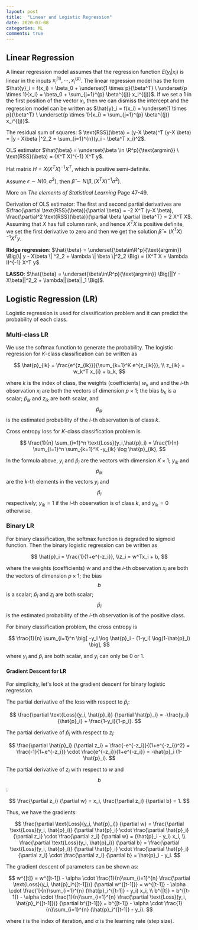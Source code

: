 ```yaml
---
layout: post
title:  "Linear and Logistic Regression"
date: 2020-03-08
categories: ML
comments: true
---
```


## Linear Regression

A linear regression model assumes that the regression function $E(y_i|x_i)$ is linear in the inputs $x_i^{(1)}, \cdots, x_i^{(p)}$. The linear regression model has the form $\hat{y}_i = f(x_i) =  \beta_0 + \underset{1 \times p}{\beta^T} \ \underset{p \times 1}{x_i} = \beta_0 + \sum_{j=1}^{p} \beta^{(j)} x_i^{(j)}$. If we set a $1$ in the first position of the vector $x_i$, then we can dismiss the intercept and the regression model can be written as $\hat{y}_i = f(x_i) = \underset{1 \times p}{\beta^T} \ \underset{p \times 1}{x_i} = \sum_{j=1}^{p} \beta^{(j)} x_i^{(j)}$.



The residual sum of squares: $ \text{RSS}(\beta) = (y-X \beta)^T (y-X \beta) = \|y - X\beta \|^2_2 = \sum_{i=1}^{n}(y_i - \beta^T x_i)^2$.

OLS estimator $\hat{\beta} = \underset{\beta \in \R^p}{\text{argmin}} \ \text{RSS}(\beta) = (X^T X)^{-1} X^T y$. 

Hat matrix $H = X (X^T X)^{-1} X^T$, which is positive semi-definite.

Assume $\epsilon \sim N(0, \sigma^2)$, then $\hat{\beta} \sim N(\beta, (X^TX)^{-1} \sigma^2)$. 

More on *The elements of Statistical Learning* Page 47-49. 



Derivation of OLS estimator: The first and second partial derivatives are $\frac{\partial \text{RSS}(\beta)}{\partial \beta} = -2 X^T (y-X \beta), \frac{\partial^2 \text{RSS}(\beta)}{\partial \beta \partial \beta^T} = 2 X^T X$. Assuming that $X$ has full column rank, and hence $X^TX$ is positive definite, we set the first derivative to zero and then we get the solution $\hat{\beta} = (X^T X)^{-1} X^T y$.



**Ridge regression**: $\hat{\beta} = \underset{\beta\in\R^p}{\text{argmin}} \Big(\| y - X\beta \| ^2_2 + \lambda \| \beta \|^2_2 \Big) = (X^T X + \lambda I)^{-1} X^T y$.

**LASSO**: $\hat{\beta} = \underset{\beta\in\R^p}{\text{argmin}} \Big(||Y - X\beta||^2_2 + \lambda||\beta||_1 \Big)$.



## Logistic Regression (LR)

Logistic regression is used for classification problem and it can predict the probability of each class.

### Multi-class LR

We use the softmax function to generate the probability. The logistic regression for $K$-class classification can be written as

$$
\hat{p}_{ik} = \frac{e^{z_{ik}}}{\sum_{k=1}^K e^{z_{ik}}}, \\
z_{ik} = w_k^T x_{i} + b_k,
$$

where $k$ is the index of class, the weights (coefficients) $w_k$ and and the $i$-th observation $x_i$ are both the vectors of dimension $p\times 1$; the bias $b_k$ is a scalar; $\hat{p}_{ik}$ and $z_{ik}$ are both scalar,  and $$\hat{p}_{ik}$$ is the estimated probability of the $i$-th observation is of class $k$.

Cross entropy loss for $K$-class classification problem is 

$$
\frac{1}{n} \sum_{i=1}^n \text{Loss}(y_i,\hat{p}_i) = \frac{1}{n} \sum_{i=1}^n \sum_{k=1}^K -y_{ik} \log \hat{p}_{ik}, 
$$

In the formula above, $y_i$ and $\hat{p}_ i$ are the vectors with dimension $K \times 1$; $y_{ik}$ and $$\hat{p}_{ik}$$ are the $k$-th elements in the vectors $y_i$ and $$\hat{p}_i$$ respectively; $y_{ik}=1$ if the $i$-th observation is of class $k$, and $y_{ik}=0$ otherwise. 

### Binary LR

For binary classification, the softmax function is degraded to sigmoid function. Then the binary logistic regression can be written as

$$
\hat{p}_i = \frac{1}{1+e^{-z_i}}, \\z_i = w^Tx_i + b,
$$

where the weights (coefficients) $w$ and and the $i$-th observation $x_i$ are both the vectors of dimension $p\times 1$; the bias $$b$$ is a scalar; $\hat{p}_i$ and $z_i$ are both scalar; $$\hat{p}_{i}$$ is the estimated probability of the $i$-th observation is of the positive class.

For binary classification problem, the cross entropy is 

$$
\frac{1}{n} \sum_{i=1}^n \big[ -y_i \log \hat{p}_i - (1-y_i) \log(1-\hat{p}_i) \big],
$$

where $y_i$ and $\hat{p}_i$ are both scalar, and $y_i$ can only be $0$ or $1$. 

#### Gradient Descent for LR

For simplicity, let's look at the gradient descent for binary logistic regression.

The partial derivative of the loss with respect to $\hat{p}_i$:

$$
\frac{\partial \text{Loss}(y_i, \hat{p}_i)} {\partial \hat{p}_i} =  -\frac{y_i}{\hat{p}_i} + \frac{1-y_i}{1-p_i}.
$$

The partial derivative of $\hat{p}_i$ with respect to $z_i$:

$$
\frac{\partial \hat{p}_i} {\partial z_i} =  \frac{-e^{-z_i}}{(1+e^{-z_i})^2} = \frac{-1}{1+e^{-z_i}} \cdot \frac{e^{-z_i}}{1+e^{-z_i}} = -\hat{p}_i (1-\hat{p}_i).
$$

The partial derivative of $z_i$ with respect to $w$ and $$b$$:

$$
\frac{\partial z_i} {\partial w} = x_i, \frac{\partial z_i} {\partial b} = 1.
$$

Thus, we have the gradients:

$$
\frac{\partial \text{Loss}(y_i, \hat{p}_i)} {\partial w} =  \frac{\partial \text{Loss}(y_i, \hat{p}_i)} {\partial \hat{p}_i} \cdot \frac{\partial \hat{p}_i} {\partial z_i} \cdot \frac{\partial z_i} {\partial w} = (\hat{p}_i - y_i) x_i, \\
\frac{\partial \text{Loss}(y_i, \hat{p}_i)} {\partial b} = \frac{\partial \text{Loss}(y_i, \hat{p}_i)} {\partial \hat{p}_i} \cdot \frac{\partial \hat{p}_i} {\partial z_i} \cdot \frac{\partial z_i} {\partial b} = \hat{p}_i - y_i.
$$

The gradient descent of parameters can be shown as:

$$
w^{[t]} = w^{[t-1]} - \alpha \cdot \frac{1}{n}\sum_{i=1}^{n} \frac{\partial \text{Loss}(y_i, \hat{p}_i^{[t-1]})} {\partial w^{[t-1]}} = w^{[t-1]} - \alpha \cdot \frac{1}{n}\sum_{i=1}^{n} (\hat{p}_i^{[t-1]} - y_i) x_i, \\
b^{[t]} = b^{[t-1]} - \alpha \cdot \frac{1}{n}\sum_{i=1}^{n} \frac{\partial \text{Loss}(y_i, \hat{p}_i^{[t-1]})} {\partial b^{[t-1]}} = b^{[t-1]} - \alpha \cdot \frac{1}{n}\sum_{i=1}^{n} (\hat{p}_i^{[t-1]} - y_i).
$$

where $t$ is the index of iteration, and $\alpha$ is the learning rate (step size).